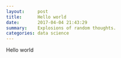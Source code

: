 ```yaml
---
layout:     post
title:      Hello world  
date:       2017-04-04 21:43:29
summary:    Explosions of random thoughts.
categories: data science
---
```


Hello world
